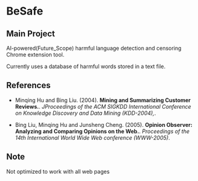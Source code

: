 # BeSafe
## Main Project

AI-powered(Future_Scope) harmful language detection and censoring Chrome extension tool.

Currently uses a database of harmful words stored in a text file.

## References

- Minqing Hu and Bing Liu. (2004). **Mining and Summarizing Customer Reviews.**. *JProceedings of the ACM SIGKDD International Conference on Knowledge Discovery and Data Mining (KDD-2004),*.

- Bing Liu, Minqing Hu and Junsheng Cheng. (2005). **Opinion Observer: Analyzing and Comparing Opinions on the Web.**. *Proceedings of the 14th International World Wide Web conference (WWW-2005)*.


## Note
Not optimized to work with all web pages
